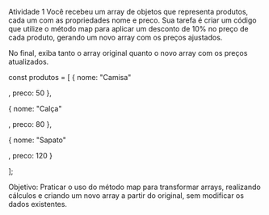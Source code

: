 Atividade 1
Você recebeu um array de objetos que representa produtos, cada um com as propriedades nome
e preco. Sua tarefa é criar um código que utilize o método map para aplicar um desconto de 10%
no preço de cada produto, gerando um novo array com os preços ajustados.

No final, exiba tanto o array original quanto o novo array com os preços atualizados.

const produtos = [
{ nome: "Camisa"

, preco: 50 },

{ nome: "Calça"

, preco: 80 },

{ nome: "Sapato"

, preco: 120 }

];

Objetivo:
Praticar o uso do método map para transformar arrays, realizando cálculos e criando um novo
array a partir do original, sem modificar os dados existentes.